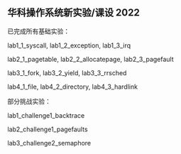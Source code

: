 ## 华科操作系统新实验/课设 2022

已完成所有基础实验：

lab1_1_syscall, lab1_2_exception, lab1_3_irq

lab2_1_pagetable, lab2_2_allocatepage, lab2_3_pagefault

lab3_1_fork, lab3_2_yield, lab3_3_rrsched

lab4_1_file, lab4_2_directory, lab4_3_hardlink

部分挑战实验：

lab1_challenge1_backtrace

lab2_challenge1_pagefaults

lab3_challenge2_semaphore
